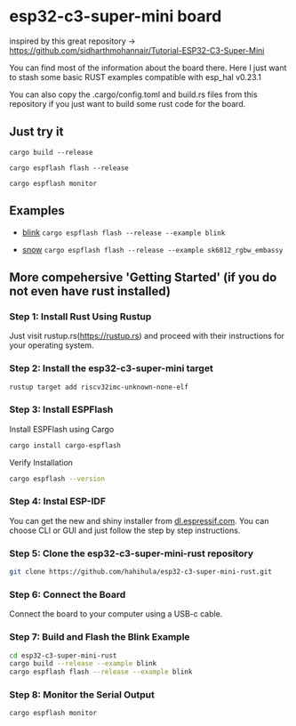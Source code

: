 # esp32-c3-super-mini board

inspired by this great repository -> https://github.com/sidharthmohannair/Tutorial-ESP32-C3-Super-Mini

You can find most of the information about the board there. Here I just want to stash some basic RUST examples compatible with esp_hal v0.23.1

You can also copy the .cargo/config.toml and build.rs files from this repository if you just want to build some rust code for the board.

## Just try it

`cargo build --release`

`cargo espflash flash --release`

`cargo espflash monitor`

## Examples

- [blink](examples/blink.rs)
  `cargo espflash flash --release --example blink`

- [snow](examples/sk6812_rgbw_embassy.rs)
  `cargo espflash flash --release --example sk6812_rgbw_embassy`

## More compehersive 'Getting Started' (if you do not even have rust installed)

### Step 1: Install Rust Using Rustup

Just visit rustup.rs(https://rustup.rs) and proceed with their instructions for your operating system.

### Step 2: Install the esp32-c3-super-mini target

```bash
rustup target add riscv32imc-unknown-none-elf
```

### Step 3: Install ESPFlash

Install ESPFlash using Cargo

```bash
cargo install cargo-espflash
```

Verify Installation

```bash
cargo espflash --version
```

### Step 4: Instal ESP-IDF

You can get the new and shiny installer from [dl.espressif.com](https://dl.espressif.com/dl/eim/). You can choose CLI or GUI and just follow the step by step instructions.

### Step 5: Clone the esp32-c3-super-mini-rust repository

```bash
git clone https://github.com/hahihula/esp32-c3-super-mini-rust.git
```

### Step 6: Connect the Board

Connect the board to your computer using a USB-c cable.

### Step 7: Build and Flash the Blink Example

```bash
cd esp32-c3-super-mini-rust
cargo build --release --example blink
cargo espflash flash --release --example blink
```

### Step 8: Monitor the Serial Output

```bash
cargo espflash monitor
```
